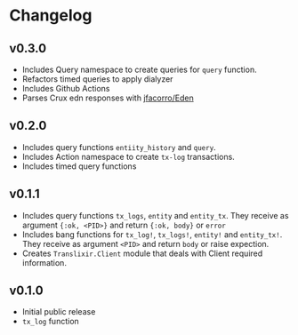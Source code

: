 # Changelog

## v0.3.0
  - Includes Query namespace to create queries for `query` function.
  - Refactors timed queries to apply dialyzer
  - Includes Github Actions
  - Parses Crux edn responses with [jfacorro/Eden](https://github.com/jfacorro/Eden)

## v0.2.0
  - Includes query functions `entiity_history` and `query`.
  - Includes Action namespace to create `tx-log` transactions.
  - Includes timed query functions

## v0.1.1

  - Includes query functions  `tx_logs`, `entity` and `entity_tx`. They receive as argument `{:ok, <PID>}` and return `{:ok, body}` or `error`
  - Includes bang functions for `tx_log!`, `tx_logs!`, `entity!` and `entity_tx!`. They receive as argument `<PID>` and return `body` or raise expection.
  - Creates `Translixir.Client` module that deals with Client required information.

## v0.1.0

  - Initial public release
  - `tx_log` function
